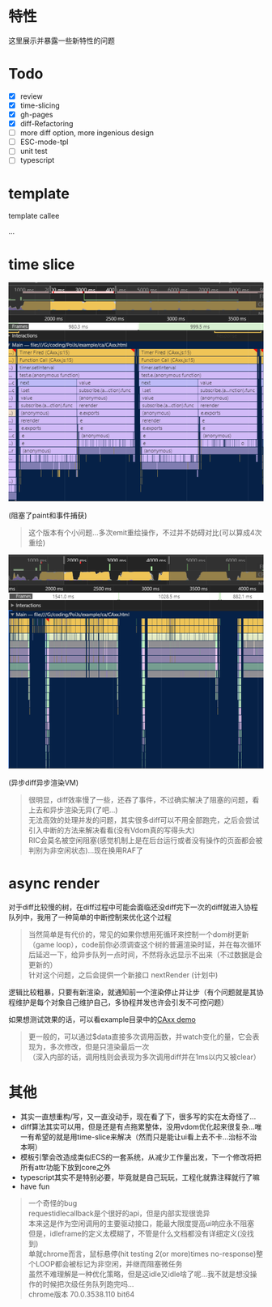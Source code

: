 # 特性
这里展示并暴露一些新特性的问题

# Todo
- [x] review
- [x] time-slicing
- [x] gh-pages
- [x] diff-Refactoring
- [ ] more diff option, more ingenious design
- [ ] ESC-mode-tpl
- [ ] unit test
- [ ] typescript

# template
template callee

...

# time slice
![before](/docs/bad_slice.png)

(阻塞了paint和事件捕获)
> 这个版本有个小问题...多次emit重绘操作，不过并不妨碍对比(可以算成4次重绘)

![after](/docs/time_slicing.png)

(异步diff异步渲染VM)
> 很明显，diff效率慢了一些，还吞了事件，不过确实解决了阻塞的问题，看上去和异步渲染无异(了吧...)
> <br>无法高效的处理并发的问题，其实很多diff可以不用全部跑完，之后会尝试引入中断的方法来解决看看(没有Vdom真的写得头大)
> <br>RIC会莫名被空闲阻塞(感觉机制上是在后台运行或者没有操作的页面都会被判别为非空闲状态)...现在换用RAF了

# async render
对于diff比较慢的树，在diff过程中可能会面临还没diff完下一次的diff就进入协程队列中，我用了一种简单的中断控制来优化这个过程

 > 当然简单是有代价的，常见的如果你想用死循环来控制一个dom树更新（game loop），code前你必须调查这个树的普遍渲染时延，并在每次循环后延迟一下，给异步队列一点时间，不然将永远显示不出来（不过数据是会更新的）
 > <br>针对这个问题，之后会提供一个新接口 nextRender (计划中)

逻辑比较粗暴，只要有新渲染，就通知前一个渲染停止并让步（有个问题就是其协程维护是每个对象自己维护自己，多协程并发也许会引发不可控问题）

如果想测试效果的话，可以看example目录中的[CAxx demo](https://zhzLuke96.github.io/PoiJs/example/ca/CAxx.html)

> 更一般的，可以通过$data直接多次调用函数，并watch变化的量，它会表现为，多次修改，但是只渲染最后一次
><br>（深入内部的话，调用栈则会表现为多次调用diff并在1ms以内又被clear）


# 其他
- 其实一直想重构/写，又一直没动手，现在看了下，很多写的实在太奇怪了...
- diff算法其实可以用，但是还是有点拖累整体，没用vdom优化起来很复杂...唯一有希望的就是用time-slice来解决（然而只是能让ui看上去不卡...治标不治本啊）
- 模板引擎会改造成类似ECS的一套系统，从减少工作量出发，下一个修改将把所有attr功能下放到core之外
- typescript其实不是特别必要，毕竟就是自己玩玩，工程化就靠注释就行了嘛
- have fun

> 一个奇怪的bug<br>
> requestidlecallback是个很好的api，但是内部实现很诡异
> <br>本来这是作为空闲调用的主要驱动接口，能最大限度提高ui响应永不阻塞
> <br>但是，idleframe的定义太模糊了，不管是什么文档都没有详细定义(没找到)
> <br>单就chrome而言，鼠标悬停(hit testing 2(or more)times no-response)整个LOOP都会被标记为非空闲，并继而阻塞微任务
> <br>虽然不难理解是一种优化策略，但是这idle又idle啥了呢...我不就是想没操作的时候把次级任务队列跑完吗...
> <br>chrome版本 70.0.3538.110 bit64